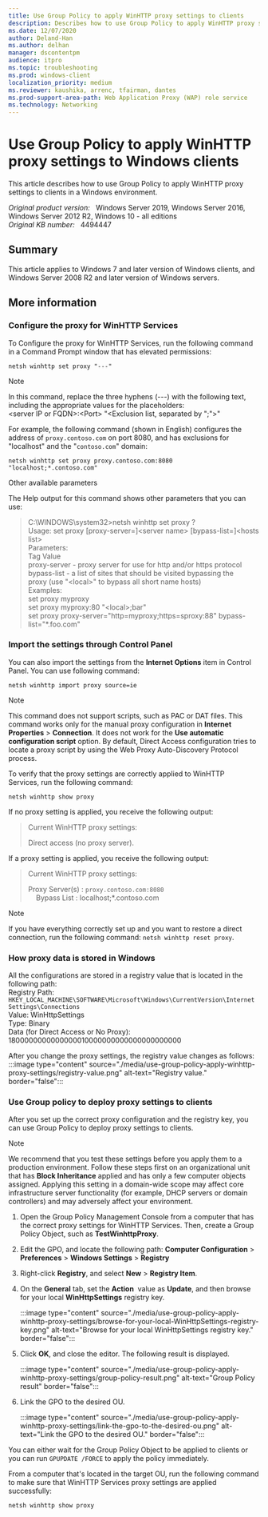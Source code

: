 ```yaml
---
title: Use Group Policy to apply WinHTTP proxy settings to clients
description: Describes how to use Group Policy to apply WinHTTP proxy settings to Windows clients. Applies to Windows 7/Windows Server 2008 R2 and later versions.
ms.date: 12/07/2020
author: Deland-Han
ms.author: delhan 
manager: dscontentpm
audience: itpro
ms.topic: troubleshooting
ms.prod: windows-client
localization_priority: medium
ms.reviewer: kaushika, arrenc, tfairman, dantes
ms.prod-support-area-path: Web Application Proxy (WAP) role service
ms.technology: Networking
---
```

# Use Group Policy to apply WinHTTP proxy settings to Windows clients

This article describes how to use Group Policy to apply WinHTTP proxy settings to clients in a Windows environment.

_Original product version:_ &nbsp; Windows Server 2019, Windows Server 2016, Windows Server 2012 R2, Windows 10 - all editions  
_Original KB number:_ &nbsp; 4494447

## Summary

This article applies to Windows 7 and later version of Windows clients, and Windows Server 2008 R2 and later version of Windows servers.

## More information

### Configure the proxy for WinHTTP Services

To Configure the proxy for WinHTTP Services, run the following command in a Command Prompt window that has elevated permissions:

```console
netsh winhttp set proxy "---"
```  

> [!Note]
> In this command, replace the three hyphens (---) with the following text, including the appropriate values for the placeholders:  
 \<server IP or FQDN>:\<Port> "\<Exclusion list, separated by ";">"
  
For example, the following command (shown in English) configures the address of `proxy.contoso.com` on port 8080, and has exclusions for "localhost" and the "`contoso.com`" domain:
  
```console
netsh winhttp set proxy proxy.contoso.com:8080 "localhost;*.contoso.com"
```

Other available parameters

The Help output for this command shows other parameters that you can use:

> C:\\WINDOWS\\system32>netsh winhttp set proxy ?  
Usage: set proxy [proxy-server=]\<server name> [bypass-list=]\<hosts list>  
Parameters:  
Tag Value  
proxy-server - proxy server for use for http and/or https protocol  
bypass-list - a list of sites that should be visited bypassing the  
proxy (use "\<local>" to bypass all short name hosts)  
Examples:  
set proxy myproxy  
set proxy myproxy:80 "\<local>;bar"  
set proxy proxy-server="http=myproxy;https=sproxy:88" bypass-list="\*.foo.com"  

### Import the settings through Control Panel

You can also import the settings from the **Internet Options** item in Control Panel. You can use following command:

```console
netsh winhttp import proxy source=ie
```
  
> [!Note]
> This command does not support scripts, such as PAC or DAT files. This command works only for the manual proxy configuration in **Internet Properties** > **Connection**. It does not work for the **Use automatic configuration script** option. By default, Direct Access configuration tries to locate a proxy script by using the Web Proxy Auto-Discovery Protocol process.

To verify that the proxy settings are correctly applied to WinHTTP Services, run the following command:

```console
netsh winhttp show proxy
```
  
If no proxy setting is applied, you receive the following output:
> Current WinHTTP proxy settings:
>
> Direct access (no proxy server).

If a proxy setting is applied, you receive the following output:
> Current WinHTTP proxy settings:
>
> Proxy Server(s) : `proxy.contoso.com:8080`  
    Bypass List : localhost;*.contoso.com

> [!Note]
> If you have everything correctly set up and you want to restore a direct connection, run the following command: `netsh winhttp reset proxy`.  

### How proxy data is stored in Windows

All the configurations are stored in a registry value that is located in the following path:  
Registry Path: `HKEY_LOCAL_MACHINE\SOFTWARE\Microsoft\Windows\CurrentVersion\Internet Settings\Connections`  
Value: WinHttpSettings  
Type: Binary  
Data (for Direct Access or No Proxy): 1800000000000000010000000000000000000000

After you change the proxy settings, the registry value changes as follows:  
:::image type="content" source="./media/use-group-policy-apply-winhttp-proxy-settings/registry-value.png" alt-text="Registry value." border="false":::

### Use Group policy to deploy proxy settings to clients

After you set up the correct proxy configuration and the registry key, you can use Group Policy to deploy proxy settings to clients.

> [!Note]
> We recommend that you test these settings before you apply them to a production environment. Follow these steps first on an organizational unit that has **Block Inheritance** applied and has only a few computer objects assigned. Applying this setting in a domain-wide scope may affect core infrastructure server functionality (for example, DHCP servers or domain controllers) and may adversely affect your environment.

1. Open the Group Policy Management Console from a computer that has the correct proxy settings for WinHTTP Services. Then, create a Group Policy Object, such as **TestWinhttpProxy**.
2. Edit the GPO, and locate the following path: **Computer Configuration** > **Preferences** > **Windows Settings** > **Registry**  
3. Right-click **Registry**, and select **New** > **Registry Item**.
4. On the **General** tab, set the **Action**  value as **Update**, and then browse for your local **WinHttpSettings** registry key.

    :::image type="content" source="./media/use-group-policy-apply-winhttp-proxy-settings/browse-for-your-local-WinHttpSettings-registry-key.png" alt-text="Browse for your local WinHttpSettings registry key." border="false":::

5. Click **OK**, and close the editor. The following result is displayed.

    :::image type="content" source="./media/use-group-policy-apply-winhttp-proxy-settings/group-policy-result.png" alt-text="Group Policy result" border="false":::

6. Link the GPO to the desired OU.  

    :::image type="content" source="./media/use-group-policy-apply-winhttp-proxy-settings/link-the-gpo-to-the-desired-ou.png" alt-text="Link the GPO to the desired OU." border="false":::

You can either wait for the Group Policy Object to be applied to clients or you can run `GPUPDATE /FORCE` to apply the policy immediately.

From a computer that's located in the target OU, run the following command to make sure that WinHTTP Services proxy settings are applied successfully:  

```console
netsh winhttp show proxy
```
